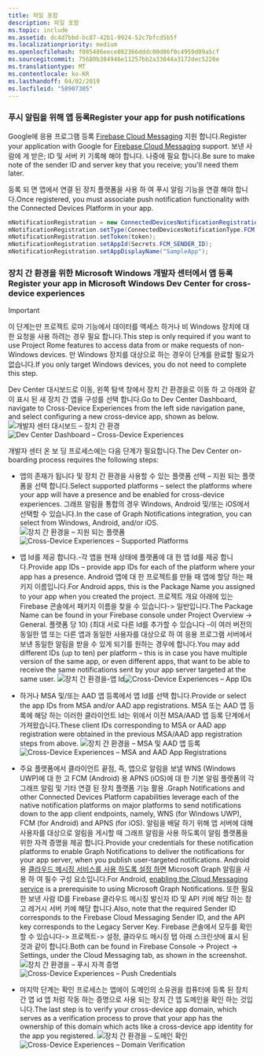 ```yaml
---
title: 파일 포함
description: 파일 포함
ms.topic: include
ms.assetid: dc4d7bbd-bc87-42b1-9924-52c7bfcd5b5f
ms.localizationpriority: medium
ms.openlocfilehash: f085486eece082366dddc00d86f0c4959d09a5cf
ms.sourcegitcommit: 75680b384946e11257bb2a33044a3172dec5220e
ms.translationtype: MT
ms.contentlocale: ko-KR
ms.lasthandoff: 04/02/2019
ms.locfileid: "58907305"
---
```

### <a name="register-your-app-for-push-notifications"></a><span data-ttu-id="fc2de-103">푸시 알림을 위해 앱 등록</span><span class="sxs-lookup"><span data-stu-id="fc2de-103">Register your app for push notifications</span></span>

<span data-ttu-id="fc2de-104">Google에 응용 프로그램 등록 [Firebase Cloud Messaging](https://firebase.google.com/docs/cloud-messaging/android/client) 지원 합니다.</span><span class="sxs-lookup"><span data-stu-id="fc2de-104">Register your application with Google for [Firebase Cloud Messaging](https://firebase.google.com/docs/cloud-messaging/android/client) support.</span></span> <span data-ttu-id="fc2de-105">보낸 사람에 게 받은; ID 및 서버 키 기록해 해야 합니다. 나중에 필요 합니다.</span><span class="sxs-lookup"><span data-stu-id="fc2de-105">Be sure to make note of the sender ID and server key that you receive; you'll need them later.</span></span>

<span data-ttu-id="fc2de-106">등록 되 면 앱에서 연결 된 장치 플랫폼을 사용 하 여 푸시 알림 기능을 연결 해야 합니다.</span><span class="sxs-lookup"><span data-stu-id="fc2de-106">Once registered, you must associate push notification functionality with the Connected Devices Platform in your app.</span></span>

```Java
mNotificationRegistration = new ConnectedDevicesNotificationRegistration();
mNotificationRegistration.setType(ConnectedDevicesNotificationType.FCM);
mNotificationRegistration.setToken(token);
mNotificationRegistration.setAppId(Secrets.FCM_SENDER_ID);
mNotificationRegistration.setAppDisplayName("SampleApp");
```

### <a name="register-your-app-in-microsoft-windows-dev-center-for-cross-device-experiences"></a><span data-ttu-id="fc2de-107">장치 간 환경을 위한 Microsoft Windows 개발자 센터에서 앱 등록</span><span class="sxs-lookup"><span data-stu-id="fc2de-107">Register your app in Microsoft Windows Dev Center for cross-device experiences</span></span>

> [!IMPORTANT]
> <span data-ttu-id="fc2de-108">이 단계는만 프로젝트 로마 기능에서 데이터를 액세스 하거나 비 Windows 장치에 대 한 요청을 사용 하려는 경우 필요 합니다.</span><span class="sxs-lookup"><span data-stu-id="fc2de-108">This step is only required if you want to use Project Rome features to access data from or make requests of non-Windows devices.</span></span> <span data-ttu-id="fc2de-109">만 Windows 장치를 대상으로 하는 경우이 단계를 완료할 필요가 없습니다.</span><span class="sxs-lookup"><span data-stu-id="fc2de-109">If you only target Windows devices, you do not need to complete this step.</span></span>

<span data-ttu-id="fc2de-110">Dev Center 대시보드로 이동, 왼쪽 탐색 창에서 장치 간 환경을로 이동 하 고 아래와 같이 표시 된 새 장치 간 앱을 구성를 선택 합니다.</span><span class="sxs-lookup"><span data-stu-id="fc2de-110">Go to Dev Center Dashboard, navigate to Cross-Device Experiences from the left side navigation pane, and select configuring a new cross-device app, shown as below.</span></span>
<span data-ttu-id="fc2de-111">![개발자 센터 대시보드 – 장치 간 환경](../../notifications/media/dev_center_portal/dev_center_portal_1_overview.png)</span><span class="sxs-lookup"><span data-stu-id="fc2de-111">![Dev Center Dashboard – Cross-Device Experiences](../../notifications/media/dev_center_portal/dev_center_portal_1_overview.png)</span></span>

<span data-ttu-id="fc2de-112">개발자 센터 온 보 딩 프로세스에는 다음 단계가 필요합니다.</span><span class="sxs-lookup"><span data-stu-id="fc2de-112">The Dev Center on-boarding process requires the following steps:</span></span>
* <span data-ttu-id="fc2de-113">앱의 존재가 됩니다 및 장치 간 환경을 사용할 수 있는 플랫폼 선택 – 지원 되는 플랫폼을 선택 합니다.</span><span class="sxs-lookup"><span data-stu-id="fc2de-113">Select supported platforms – select the platforms where your app will have a presence and be enabled for cross-device experiences.</span></span> <span data-ttu-id="fc2de-114">그래프 알림을 통합의 경우 Windows, Android 및/또는 iOS에서 선택할 수 있습니다.</span><span class="sxs-lookup"><span data-stu-id="fc2de-114">In the case of Graph Notifications integration, you can select from Windows, Android, and/or iOS.</span></span>
<span data-ttu-id="fc2de-115">![장치 간 환경을 – 지원 되는 플랫폼](../../notifications/media/dev_center_portal/dev_center_portal_2_supported_platforms.png)</span><span class="sxs-lookup"><span data-stu-id="fc2de-115">![Cross-Device Experiences – Supported Platforms](../../notifications/media/dev_center_portal/dev_center_portal_2_supported_platforms.png)</span></span>

* <span data-ttu-id="fc2de-116">앱 Id를 제공 합니다.-각 앱을 현재 상태에 플랫폼에 대 한 앱 Id를 제공 합니다.</span><span class="sxs-lookup"><span data-stu-id="fc2de-116">Provide app IDs – provide app IDs for each of the platform where your app has a presence.</span></span> <span data-ttu-id="fc2de-117">Android 앱에 대 한 프로젝트를 만들 때 앱에 할당 하는 패키지 이름입니다.</span><span class="sxs-lookup"><span data-stu-id="fc2de-117">For Android apps, this is the Package Name you assigned to your app when you created the project.</span></span> <span data-ttu-id="fc2de-118">프로젝트 개요 아래에 있는 Firebase 콘솔에서 패키지 이름을 찾을 수 있습니다-> 일반입니다.</span><span class="sxs-lookup"><span data-stu-id="fc2de-118">The Package Name can be found in your Firebase console under Project Overview -> General.</span></span> <span data-ttu-id="fc2de-119">플랫폼 당 10) (최대 서로 다른 Id를 추가할 수 있습니다 –이 여러 버전의 동일한 앱 또는 다른 앱과 동일한 사용자를 대상으로 하 여 응용 프로그램 서버에서 보낸 동일한 알림을 받을 수 있게 되기를 원하는 경우에 합니다.</span><span class="sxs-lookup"><span data-stu-id="fc2de-119">You may add different IDs (up to ten) per platform – this is in case you have multiple version of the same app, or even different apps, that want to be able to receive the same notifications sent by your app server targeted at the same user.</span></span> 
<span data-ttu-id="fc2de-120">![장치 간 환경을-앱 Id](../../notifications/media/dev_center_portal/dev_center_portal_3_app_ids.png)</span><span class="sxs-lookup"><span data-stu-id="fc2de-120">![Cross-Device Experiences – App IDs](../../notifications/media/dev_center_portal/dev_center_portal_3_app_ids.png)</span></span>

* <span data-ttu-id="fc2de-121">하거나 MSA 및/또는 AAD 앱 등록에서 앱 Id를 선택 합니다.</span><span class="sxs-lookup"><span data-stu-id="fc2de-121">Provide or select the app IDs from MSA and/or AAD app registrations.</span></span> <span data-ttu-id="fc2de-122">MSA 또는 AAD 앱 등록에 해당 하는 이러한 클라이언트 Id는 위에서 이전 MSA/AAD 앱 등록 단계에서 가져왔습니다.</span><span class="sxs-lookup"><span data-stu-id="fc2de-122">These client IDs corresponding to MSA or AAD app registration were obtained in the previous MSA/AAD app registration steps from above.</span></span> 
<span data-ttu-id="fc2de-123">![장치 간 환경을 – MSA 및 AAD 앱 등록](../../notifications/media/dev_center_portal/dev_center_portal_4_msa_aad_connections.png)</span><span class="sxs-lookup"><span data-stu-id="fc2de-123">![Cross-Device Experiences – MSA and AAD App Registrations](../../notifications/media/dev_center_portal/dev_center_portal_4_msa_aad_connections.png)</span></span>

* <span data-ttu-id="fc2de-124">주요 플랫폼에서 클라이언트 끝점, 즉, 앱으로 알림을 보낼 WNS (Windows UWP)에 대 한 고 FCM (Android) 용 APNS (iOS)에 대 한 기본 알림 플랫폼의 각 그래프 알림 및 기타 연결 된 장치 플랫폼 기능 활용 .</span><span class="sxs-lookup"><span data-stu-id="fc2de-124">Graph Notifications and other Connected Devices Platform capabilities leverage each of the native notification platforms on major platforms to send notifications down to the app client endpoints, namely, WNS (for Windows UWP), FCM (for Android) and APNS (for iOS).</span></span> <span data-ttu-id="fc2de-125">알림을 배달 하기 위해 앱 서버에 대해 사용자를 대상으로 알림을 게시할 때 그래프 알림을 사용 하도록이 알림 플랫폼을 위한 자격 증명을 제공 합니다.</span><span class="sxs-lookup"><span data-stu-id="fc2de-125">Provide your credentials for these notification platforms to enable Graph Notifications to deliver the notifications for your app server, when you publish user-targeted notifications.</span></span> <span data-ttu-id="fc2de-126">Android 용 [클라우드 메시징 서비스를 사용 하도록 설정 하면](https://firebase.google.com/docs/cloud-messaging/android/client) Microsoft Graph 알림을 사용 하 여 필수 구성 요소입니다.</span><span class="sxs-lookup"><span data-stu-id="fc2de-126">For Android, [enabling the Cloud Messaging service](https://firebase.google.com/docs/cloud-messaging/android/client) is a prerequisite to using Microsoft Graph Notifications.</span></span> <span data-ttu-id="fc2de-127">또한 필요한 보낸 사람 ID를 Firebase 클라우드 메시징 발신자 ID 및 API 키에 해당 하는 참고 레거시 서버 키에 해당 합니다.</span><span class="sxs-lookup"><span data-stu-id="fc2de-127">Also, note that the required Sender ID corresponds to the Firebase Cloud Messaging Sender ID, and the API key corresponds to the Legacy Server Key.</span></span> <span data-ttu-id="fc2de-128">Firebase 콘솔에서 모두를 확인할 수 있습니다-> 프로젝트-> 설정, 클라우드 메시징 탭 아래 스크린샷에 표시 된 것과 같이 합니다.</span><span class="sxs-lookup"><span data-stu-id="fc2de-128">Both can be found in Firebase Console -> Project -> Settings, under the Cloud Messaging tab, as shown in the screenshot.</span></span>
<span data-ttu-id="fc2de-129">![장치 간 환경을 – 푸시 자격 증명](../../notifications/media/dev_center_portal/dev_center_portal_5_push_credentials.png)</span><span class="sxs-lookup"><span data-stu-id="fc2de-129">![Cross-Device Experiences – Push Credentials](../../notifications/media/dev_center_portal/dev_center_portal_5_push_credentials.png)</span></span>

* <span data-ttu-id="fc2de-130">마지막 단계는 확인 프로세스는 앱에이 도메인의 소유권을 컴퓨터에 등록 된 장치 간 앱 id 앱 처럼 작동 하는 증명으로 사용 되는 장치 간 앱 도메인을 확인 하는 것입니다.</span><span class="sxs-lookup"><span data-stu-id="fc2de-130">The last step is to verify your cross-device app domain, which serves as a verification process to prove that your app has the ownership of this domain which acts like a cross-device app identity for the app you registered.</span></span>
<span data-ttu-id="fc2de-131">![장치 간 환경을 – 도메인 확인](../../notifications/media/dev_center_portal/dev_center_portal_6_domain_verification.png)</span><span class="sxs-lookup"><span data-stu-id="fc2de-131">![Cross-Device Experiences – Domain Verification](../../notifications/media/dev_center_portal/dev_center_portal_6_domain_verification.png)</span></span>
